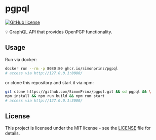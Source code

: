 # pgpql

[![GitHub license](https://img.shields.io/github/license/SimonPrinz/pgpql)](https://github.com/SimonPrinz/pgpql/blob/main/LICENSE)

💡 GraphQL API that provides OpenPGP functionality.

## Usage

Run via docker:
```bash
docker run --rm -p 8080:80 ghcr.io/simonprinz/pgpql
# access via http://127.0.0.1:8080/
```

or clone this repository and start it via npm:
```bash
git clone https://github.com/SimonPrinz/pgpql.git && cd pgpql && \
npm install && npm run build && npm run start
# access via http://127.0.0.1:3000/
```

## License

This project is licensed under the MIT license - see the [LICENSE](LICENSE) file for details.

